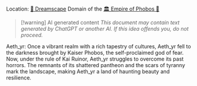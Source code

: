 Location: [🌌 Dreamscape](../../-dreamscape.md)
Domain of the [🏛 Empire of Phobos 🔶](../../-empire-of-phobos-.md)

> [!warning] AI generated content
> *This document may contain text generated by ChatGPT or another AI. If this idea offends you, do not proceed.*


Aeth_yr: Once a vibrant realm with a rich tapestry of cultures, Aeth_yr fell to the darkness brought by Kaiser Phobos, the self-proclaimed god of fear. Now, under the rule of Kai Ruinor, Aeth_yr struggles to overcome its past horrors. The remnants of its shattered pantheon and the scars of tyranny mark the landscape, making Aeth_yr a land of haunting beauty and resilience.